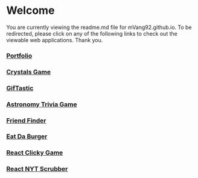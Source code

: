 # Welcome

You are currently viewing the readme.md file for mVang92.github.io.
To be redirected, please click on any of the following links to check out the viewable web applications. Thank you.

### [Portfolio](https://mvang92.github.io/Portfolio/index.html)

### [Crystals Game](https://mvang92.github.io/Crystals-Game/)

### [GifTastic](https://mvang92.github.io/GifTastic/)

### [Astronomy Trivia Game](https://mvang92.github.io/TriviaGame-/)

### [Friend Finder](https://friend-finder-mvang92.herokuapp.com/)

### [Eat Da Burger](https://burgers-app-mvang92.herokuapp.com/)

### [React Clicky Game](https://mvang92.github.io/clickylive/)

### [React NYT Scrubber](https://nty-scrubber-mvang92.herokuapp.com/)
